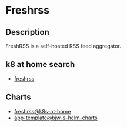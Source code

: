 # Freshrss

## Description

FreshRSS is a self-hosted RSS feed aggregator.

## k8 at home search

- [freshrss](https://nanne.dev/k8s-at-home-search/#/freshrss)

## Charts

- [freshrss@k8s-at-home](https://k8s-at-home.com/charts/)
- [app-template@bjw-s-helm-charts](https://bjw-s.github.io/helm-charts/)
